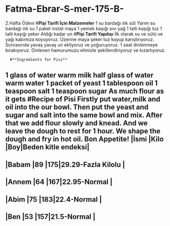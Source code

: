 # Fatma-Ebrar-S-mer-175-B-
2.Hafta Ödevi
    #**Pişi Tarifi İçin Malzemeler**
1 su bardağı ılık süt
Yarım su bardağı ılık su
1 paket instat maya
1 yemek kaşığı sıvı yağ
1 tatlı kaşığı tuz
1 tatlı kaşığı şeker
Aldığı kadar un
     #**Pişi Tarifi Yapılışı**
İlk olarak su ve sütü ve yağı kabımıza koyuyoruz.
Üzerine maya şeker tuz koyup karıştırıyoruz.
Sonrasında yavaş yavaş un ekliyoruz ve yoğuruyoruz. 1 saat dinlenmeye bırakıyoruz.
Dinlenen hamurumuzu elimizle şekillendiriyoruz ve kızartıyoruz.

      #**Ingredients for Pisi**
1 glass of water warm milk
half glass of water warm water
1 packet of yeast
1 tablespoon oil
1 teaspoon salt
1 teaspoon sugar
As much flour as it gets
     #**Recipe of Pisi**
Firstly put water,milk and oil into the our bowl.
Then put the yeast and sugar and salt into the same bowl and mix.
After that we add flour slowly and knead.
And we leave the dough to rest for 1 hour.
We shape the dough and fry in hot oil. 
               Bon Appetite!
 |İsmi  |Kilo |Boy|Beden kitle endeksi|
 -------------------------------------
 |Babam |89   |175|29.29-Fazla Kilolu |
 -------------------------------------
 |Annem |64   |167|22.95-Normal       |
 -------------------------------------
 |Abim  |75   |183|22.4-Normal        |
 -------------------------------------
 |Ben   |53   |157|21.5-Normal        |
 -------------------------------------

 
